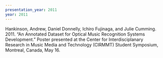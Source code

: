 ```yaml
---
presentation_year: 2011
year: 2011
---
```


Hankinson, Andrew, Daniel Donnelly, Ichiro Fujinaga, and Julie Cumming. 2011. “An Annotated Dataset for Optical Music Recognition Systems Development.” Poster presented at the Center for Interdisciplanary Research in Music Media and Technology (CIRMMT) Student Symposium, Montreal, Canada, May 16.